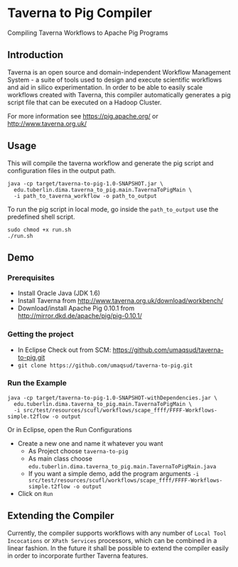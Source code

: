 # Taverna to Pig Compiler

Compiling Taverna Workflows to Apache Pig Programs

## Introduction

Taverna is an open source and domain-independent Workflow Management System - a suite of tools used to design and execute scientific workflows and aid in silico experimentation. In order to be able to easily scale workflows created with Taverna, this compiler automatically generates a pig script file that can be executed on a Hadoop Cluster.

For more information see https://pig.apache.org/ or http://www.taverna.org.uk/

## Usage

This will compile the taverna workflow and generate the pig script and configuration files in the output path.

```
java -cp target/taverna-to-pig-1.0-SNAPSHOT.jar \ 
  edu.tuberlin.dima.taverna_to_pig.main.TavernaToPigMain \
  -i path_to_taverna_workflow -o path_to_output
```

To run the pig script in local mode, go inside the `path_to_output` use the predefined shell script.

```
sudo chmod +x run.sh
./run.sh
```

## Demo

### Prerequisites

* Install Oracle Java (JDK 1.6)
* Install Taverna from http://www.taverna.org.uk/download/workbench/
* Download/install Apache Pig 0.10.1 from http://mirror.dkd.de/apache/pig/pig-0.10.1/

### Getting the project

* In Eclipse Check out from SCM: https://github.com/umaqsud/taverna-to-pig.git
* ``` git clone https://github.com/umaqsud/taverna-to-pig.git ```

### Run the Example

```
java -cp target/taverna-to-pig-1.0-SNAPSHOT-withDependencies.jar \ 
  edu.tuberlin.dima.taverna_to_pig.main.TavernaToPigMain \
  -i src/test/resources/scufl/workflows/scape_ffff/FFFF-Workflows-simple.t2flow -o output
```

Or in Eclipse, open the Run Configurations
  * Create a new one and name it whatever you want
    * As Project choose `taverna-to-pig`
    * As main class choose `edu.tuberlin.dima.taverna_to_pig.main.TavernaToPigMain.java`
    * If you want a simple demo, add the program arguments `-i src/test/resources/scufl/workflows/scape_ffff/FFFF-Workflows-simple.t2flow -o output`
  * Click on `Run`

## Extending the Compiler

Currently, the compiler supports workflows with any number of `Local Tool Incocations` or `XPath Services` processors, which can be combined in a linear fashion. In the future it shall be possible to extend the compiler easily in order to incorporate further Taverna features.


